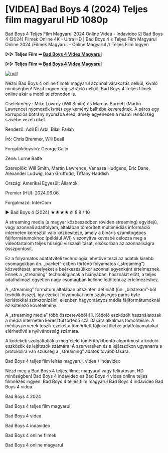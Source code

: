 # [VIDEA] Bad Boys 4 (2024) Teljes film magyarul HD 1080p

Bad Boys 4 Teljes Film Magyarul 2024 Online Videa - Indavideo ☑ Bad Boys 4 (2024) Filmek Online 4K - Ultra HD | Bad Boys 4 « Teljes Film Magyarul Online 2024 /Filmek Magyarul – Online Magyarul // Teljes Film Ingyen

**▷▷ Teljes Film ➥ [Bad Boys 4 Videa Magyarul](https://t.co/L1aDrG8CIu)**

**▷▷ Teljes Film ➥ [Bad Boys 4 Videa Magyarul](https://t.co/L1aDrG8CIu)**

[![null](https://static.wixstatic.com/media/855a25_043b5abeb4ae4d35ac003198e7fe56ed~mv2.gif)](https://t.co/L1aDrG8CIu)

Nézni Bad Boys 4 online filmek magyarul azonnal várakozás nélkül, kiváló minőségben! Nézd ingyen regisztráció nélkül! Bad Boys 4 Teljes filmek online akár a mobil telefonodon is.

Cselekmény : Mike Lowrey (Will Smith) és Marcus Burnett (Martin Lawrence) nyomozók ismét egy kemény balhéba keverednek. A páros egy korrupciós botrány nyomába ered, amely egyenesen a miami rendőrség szívébe vezeti őket.

Rendező: Adil El Arbi, Bilall Fallah

Író: Chris Bremner, Will Beall

Forgatókönyvíró: George Gallo

Zene: Lorne Balfe

Szereplők: Will Smith, Martin Lawrence, Vanessa Hudgens, Eric Dane, Alexander Ludwig, Ioan Gruffudd, Tiffany Haddish

Ország: Amerikai Egyesült Államok

Premier (HU): 2024.06.06.

Forgalmazó: InterCom

▶️ Bad Boys 4 (2024) ★★★★☆ 8.8 / 10

A streaming media (a magyar közbeszédben röviden streaming) egyidejű, vagy azonnali adatfolyam, általában tömörített multimédiás információ interneten keresztül való kézbesítése, amely a bináris számítógépes fájlformátumokhoz (például AVI) viszonyítva kevésbé célozza meg a videótartalom teljes hűségű visszaállítását, elsősorban az azonnaliságra összpontosít.

Ez a folyamatos adatátviteli technológia lehetővé teszi az adatok kisebb csomagokban ún. „packet”-ekben történő folyamatos („streaming”) közvetítését, amelyeket a beérkezésükkor azonnal egyenként értelmeznek. Ennek a „streaming” technológiának a hiányában, használat előtt, a teljes adathalmazt egyetlen nagy csomagban kellene letölteni az értelmezéshez.

A „streaming” formátum általában bitszinten definiált (ún. „bitstream”-ből tevődik össze), így ezeket folyamokat nem szükséges páros byte korlátokkal szinkronizálni, ellenben hagyományos média fájlformátumoknál ez kötelező követelmény.

A „streaming media” több összetevőből áll. Kódoló eszközök használatosak a média interneten keresztül történő szállítására alkalmas tömörítésre. A médiaszerverek teszik ezeket a tömörített fájlokat illetve adatfolyamatokat elérhetővé a nyilvánosság számára.

A kodekek szolgáltatják a megfelelő tömörítő/kibontó algoritmust a kódoló eszközök és lejátszók számára. A szervereken és a lejátszókon ugyanarra a protokollra van szükség a „streaming” adatok továbbítására.

Bad Boys 4 teljes film leírás magyarul, videa / indavideo

Nézd meg a Bad Boys 4 teljes filmet magyarul vagy feliratosan, HD minőségben! Bad Boys 4 indavideo és Bad Boys 4 videa online teljes filmnézés ingyen. Bad Boys 4 teljes film magyarul Bad Boys 4 indavideo Bad Boys 4 videa.

Bad Boys 4 2024

Bad Boys 4 teljes film magyarul

Bad Boys 4 videa

Bad Boys 4 indavideo

Bad Boys 4 online filmek

Bad Boys 4 online magyarul
